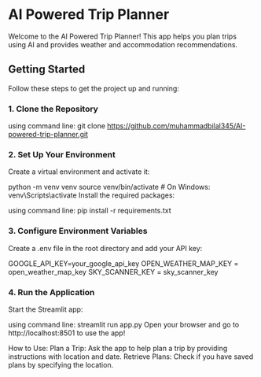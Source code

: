 # AI Powered Trip Planner

Welcome to the AI Powered Trip Planner! This app helps you plan trips using AI and provides weather and accommodation recommendations.

## Getting Started

Follow these steps to get the project up and running:

### 1. Clone the Repository

using command line:
git clone https://github.com/muhammadbilal345/AI-powered-trip-planner.git

### 2. Set Up Your Environment
Create a virtual environment and activate it:

python -m venv venv
source venv/bin/activate  # On Windows: venv\Scripts\activate
Install the required packages:

using command line:
pip install -r requirements.txt

### 3. Configure Environment Variables
Create a .env file in the root directory and add your API key:

GOOGLE_API_KEY=your_google_api_key
OPEN_WEATHER_MAP_KEY = open_weather_map_key
SKY_SCANNER_KEY = sky_scanner_key

### 4. Run the Application
Start the Streamlit app:

using command line:
streamlit run app.py
Open your browser and go to http://localhost:8501 to use the app!

How to Use:
Plan a Trip: Ask the app to help plan a trip by providing instructions with location and date.
Retrieve Plans: Check if you have saved plans by specifying the location.
